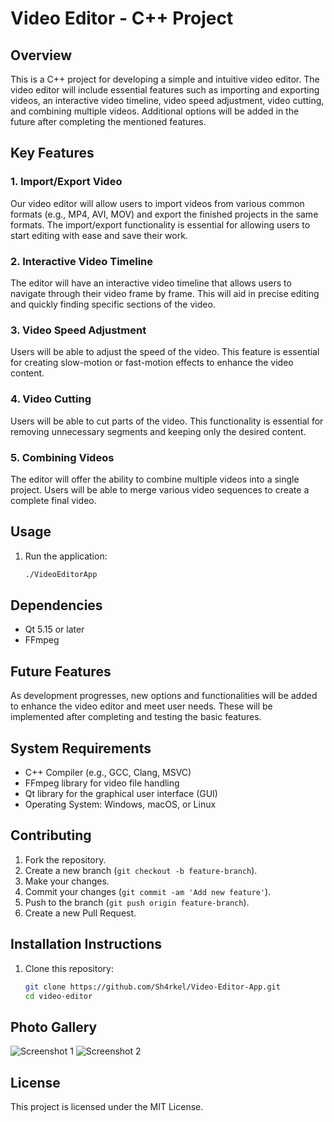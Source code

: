# Video Editor - C++ Project

## Overview

This is a C++ project for developing a simple and intuitive video editor. The video editor will include essential features such as importing and exporting videos, an interactive video timeline, video speed adjustment, video cutting, and combining multiple videos. Additional options will be added in the future after completing the mentioned features.

## Key Features

### 1. Import/Export Video
Our video editor will allow users to import videos from various common formats (e.g., MP4, AVI, MOV) and export the finished projects in the same formats. The import/export functionality is essential for allowing users to start editing with ease and save their work.

### 2. Interactive Video Timeline
The editor will have an interactive video timeline that allows users to navigate through their video frame by frame. This will aid in precise editing and quickly finding specific sections of the video.

### 3. Video Speed Adjustment
Users will be able to adjust the speed of the video. This feature is essential for creating slow-motion or fast-motion effects to enhance the video content.

### 4. Video Cutting
Users will be able to cut parts of the video. This functionality is essential for removing unnecessary segments and keeping only the desired content.

### 5. Combining Videos
The editor will offer the ability to combine multiple videos into a single project. Users will be able to merge various video sequences to create a complete final video.

## Usage
1. Run the application:
    ```sh
    ./VideoEditorApp
    ```

## Dependencies
- Qt 5.15 or later
- FFmpeg

## Future Features
As development progresses, new options and functionalities will be added to enhance the video editor and meet user needs. These will be implemented after completing and testing the basic features.

## System Requirements

- C++ Compiler (e.g., GCC, Clang, MSVC)
- FFmpeg library for video file handling
- Qt library for the graphical user interface (GUI)
- Operating System: Windows, macOS, or Linux

## Contributing
1. Fork the repository.
2. Create a new branch (`git checkout -b feature-branch`).
3. Make your changes.
4. Commit your changes (`git commit -am 'Add new feature'`).
5. Push to the branch (`git push origin feature-branch`).
6. Create a new Pull Request.

## Installation Instructions

1. Clone this repository:
   ```bash
   git clone https://github.com/Sh4rkel/Video-Editor-App.git
   cd video-editor

## Photo Gallery
<img src="assets/VideoEditorApp1.png" alt="Screenshot 1"></img>
<img src="assets/VideoEditorApp2.png" alt="Screenshot 2"></img>

## License
This project is licensed under the MIT License.